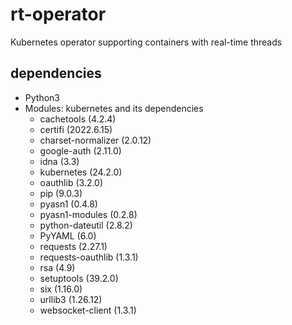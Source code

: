 # rt-operator

Kubernetes operator supporting containers with real-time threads

## dependencies
- Python3
- Modules: kubernetes and its dependencies
    - cachetools (4.2.4)
    - certifi (2022.6.15)
    - charset-normalizer (2.0.12)
    - google-auth (2.11.0)
    - idna (3.3)
    - kubernetes (24.2.0)
    - oauthlib (3.2.0)
    - pip (9.0.3)
    - pyasn1 (0.4.8)
    - pyasn1-modules (0.2.8)
    - python-dateutil (2.8.2)
    - PyYAML (6.0)
    - requests (2.27.1)
    - requests-oauthlib (1.3.1)
    - rsa (4.9)
    - setuptools (39.2.0)
    - six (1.16.0)
    - urllib3 (1.26.12)
    - websocket-client (1.3.1)

## 